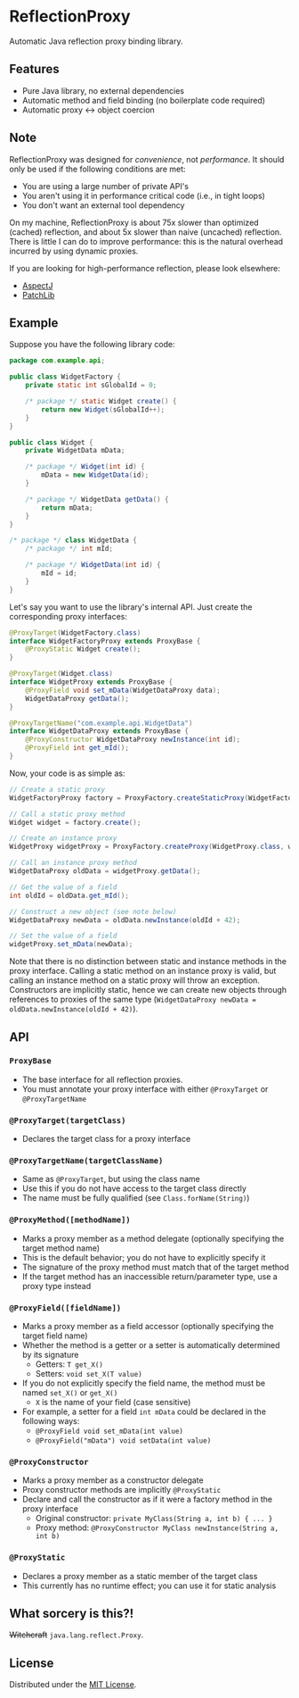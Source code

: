 # ReflectionProxy

Automatic Java reflection proxy binding library.

## Features

- Pure Java library, no external dependencies
- Automatic method and field binding (no boilerplate code required)
- Automatic proxy <-> object coercion

## Note

ReflectionProxy was designed for _convenience_, not _performance_.
It should only be used if the following conditions are met:
- You are using a large number of private API's
- You aren't using it in performance critical code (i.e., in tight loops)
- You don't want an external tool dependency

On my machine, ReflectionProxy is about 75x slower than optimized (cached)
reflection, and about 5x slower than naive (uncached) reflection. There is
little I can do to improve performance: this is the natural overhead
incurred by using dynamic proxies.

If you are looking for high-performance reflection, please look elsewhere:
- [AspectJ](https://blogs.vmware.com/vfabric/2012/04/using-aspectj-for-accessing-private-members-without-reflection.html)
- [PatchLib](https://github.com/mariotaku/PatchLib)

## Example

Suppose you have the following library code:
```Java
package com.example.api;

public class WidgetFactory {
    private static int sGlobalId = 0;

    /* package */ static Widget create() {
        return new Widget(sGlobalId++);
    }
}

public class Widget {
    private WidgetData mData;

    /* package */ Widget(int id) {
        mData = new WidgetData(id);
    }

    /* package */ WidgetData getData() {
        return mData;
    }
}

/* package */ class WidgetData {
    /* package */ int mId;

    /* package */ WidgetData(int id) {
        mId = id;
    }
}
```

Let's say you want to use the library's internal API.
Just create the corresponding proxy interfaces:
```Java
@ProxyTarget(WidgetFactory.class)
interface WidgetFactoryProxy extends ProxyBase {
    @ProxyStatic Widget create();
}

@ProxyTarget(Widget.class)
interface WidgetProxy extends ProxyBase {
    @ProxyField void set_mData(WidgetDataProxy data);
    WidgetDataProxy getData();
}

@ProxyTargetName("com.example.api.WidgetData")
interface WidgetDataProxy extends ProxyBase {
    @ProxyConstructor WidgetDataProxy newInstance(int id);
    @ProxyField int get_mId();
}
```

Now, your code is as simple as:
```Java
// Create a static proxy
WidgetFactoryProxy factory = ProxyFactory.createStaticProxy(WidgetFactoryProxy.class);

// Call a static proxy method
Widget widget = factory.create();

// Create an instance proxy
WidgetProxy widgetProxy = ProxyFactory.createProxy(WidgetProxy.class, widget);

// Call an instance proxy method
WidgetDataProxy oldData = widgetProxy.getData();

// Get the value of a field
int oldId = oldData.get_mId();

// Construct a new object (see note below)
WidgetDataProxy newData = oldData.newInstance(oldId + 42);

// Set the value of a field
widgetProxy.set_mData(newData);
```

Note that there is no distinction between static and instance methods in the proxy
interface. Calling a static method on an instance proxy is valid, but calling
an instance method on a static proxy will throw an exception. Constructors are
implicitly static, hence we can create new objects through references to proxies
of the same type (`WidgetDataProxy newData = oldData.newInstance(oldId + 42)`).

## API

### `ProxyBase`
- The base interface for all reflection proxies.
- You must annotate your proxy interface with either `@ProxyTarget` or `@ProxyTargetName`

### `@ProxyTarget(targetClass)`
- Declares the target class for a proxy interface

### `@ProxyTargetName(targetClassName)`
- Same as `@ProxyTarget`, but using the class name
- Use this if you do not have access to the target class directly
- The name must be fully qualified (see `Class.forName(String)`)

### `@ProxyMethod([methodName])`
- Marks a proxy member as a method delegate (optionally specifying the target method name)
- This is the default behavior; you do not have to explicitly specify it
- The signature of the proxy method must match that of the target method
- If the target method has an inaccessible return/parameter type, use a proxy type instead

### `@ProxyField([fieldName])`
- Marks a proxy member as a field accessor (optionally specifying the target field name)
- Whether the method is a getter or a setter is automatically determined by its signature
  - Getters: `T get_X()`
  - Setters: `void set_X(T value)`
- If you do not explicitly specify the field name, the method must be named `set_X()` or `get_X()`
  - `X` is the name of your field (case sensitive)
- For example, a setter for a field `int mData` could be declared in the following ways:
  - `@ProxyField void set_mData(int value)`
  - `@ProxyField("mData") void setData(int value)`

### `@ProxyConstructor`
- Marks a proxy member as a constructor delegate
- Proxy constructor methods are implicitly `@ProxyStatic`
- Declare and call the constructor as if it were a factory method in the proxy interface
  - Original constructor: `private MyClass(String a, int b) { ... }`
  - Proxy method: `@ProxyConstructor MyClass newInstance(String a, int b)`

### `@ProxyStatic`
- Declares a proxy member as a static member of the target class
- This currently has no runtime effect; you can use it for static analysis

## What sorcery is this?!

~~Witchcraft~~ `java.lang.reflect.Proxy`.

## License

Distributed under the [MIT License](http://opensource.org/licenses/MIT).

